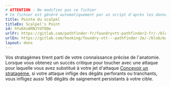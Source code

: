 ```yaml
---
# ATTENTION : Ne modifiez pas ce fichier
# Ce fichier est généré automatiquement par un script d'après les données du module Foundry VTT officiel et de sa traduction
title: Pointe du scalpel
titleEn: Scalpel's Point
id: hYu6XxARNJYdf8Qe
urlFr: https://gitlab.com/pathfinder-fr/foundryvtt-pathfinder2-fr/-/blob/master/data/feats/hYu6XxARNJYdf8Qe.htm
urlEn: https://gitlab.com/hooking/foundry-vtt---pathfinder-2e/-/blob/master/packs/data/feats.db/scalpel-s-point.json
layout: dons
---
```

Vos stratagèmes tirent parti de votre connaissance précise de l'anatomie. Lorsque vous obtenez un succès critique pour toucher avec une attaque pour laquelle vous avez substitué à votre jet d'attaque [Concevoir un stratagème](../actions/concevoir-un-stratagème.html), si votre attaque inflige des dégâts perforants ou tranchants, vous infligez aussi <a class="inline-roll roll" data-mode="roll" data-flavor="saignement persistant" data-formula="1d6" title="saignement persistant"><i class="fas fa-dice-d20"></i>1d6</a> dégâts de saignement persistants à votre cible.
